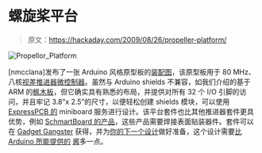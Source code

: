 # 螺旋桨平台

> 原文：<https://hackaday.com/2009/08/26/propeller-platform/>

![Propellor_Platform](img/221be8d8b48f115236fe9c67cbb5d4d3.png "Propellor_Platform")

[nmcclana]发布了一张 Arduino 风格原型板的[装配图](http://www.instructables.com/id/Propeller-Platform/)，该原型板用于 80 MHz、八核[视差推进器微控制器](http://en.wikipedia.org/wiki/Parallax_Propeller)。虽然与 Arduino shields 不兼容，如我们介绍的基于 ARM 的[枫木板](http://hackaday.com/2009/08/22/maple-beats-up-arduino-takes-its-shields/)，但它确实具有熟悉的布局，并提供对所有 32 个 I/O 引脚的访问，并且牢记 3.8”x 2.5”的尺寸，以便轻松创建 shields 模块，可以使用 [ExpressPCB 的](http://www.expresspcb.com/) miniboard 服务进行设计。该平台套件也比其他推进器套件更具优势，例如 [SchmartBoard 的产品](http://www.parallax.com/StoreSearchResults/tabid/768/txtSearch/schmartboard/List/0/SortField/4/ProductID/568/Default.aspx)，这些产品需要焊接表面贴装器件。套件可以在 [Gadget Gangster](http://www.gadgetgangster.com/find-a-project/56?projectnum=168) 获得，并为[你的下一个设计](http://www.ladyada.net/make/ybox2/)做好准备，这个设计需要[比 Arduino 所能提供的](http://hackaday.com/2009/07/25/propeller-based-terminal/) [酱](http://hackaday.com/2009/05/02/wikibrowser/)多一点。